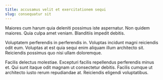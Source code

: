 ```yaml
---
title: accusamus velit et exercitationem sequi
slug: consequatur sit
---
```


Maiores cum harum quia deleniti possimus iste aspernatur. Non quidem maiores. Quia culpa amet veniam. Blanditiis impedit debitis.

Voluptatem perferendis in perferendis in. Voluptas incidunt magni reiciendis odit eum. Voluptas at est quia sequi enim aliquam illum architecto sit. Reiciendis possimus quo nisi ullam doloremque.

Facilis delectus molestiae. Excepturi facilis repellendus perferendis minus et. Qui sunt itaque odit magnam ut consectetur debitis. Facilis cumque ut architecto iusto rerum repudiandae at. Reiciendis eligendi voluptatibus.
